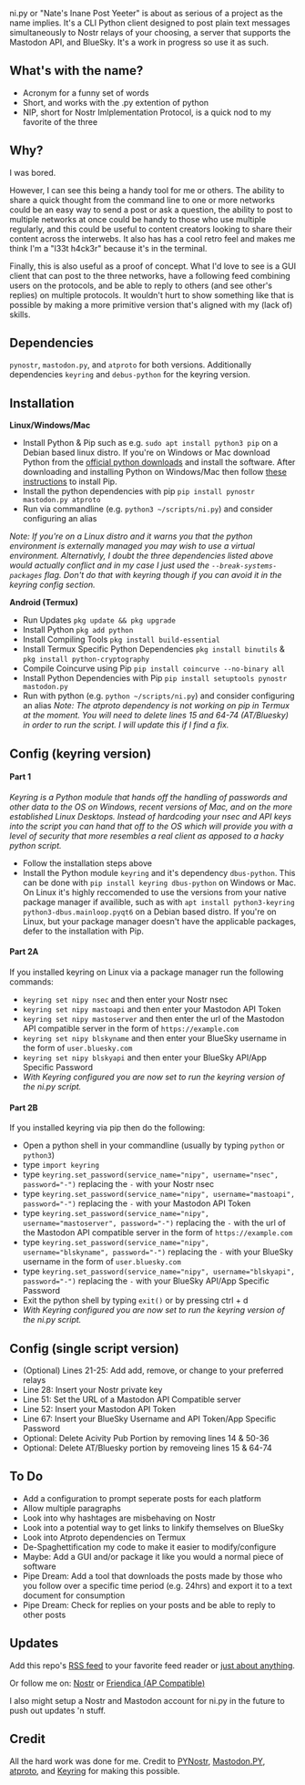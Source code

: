 ni.py or "Nate's Inane Post Yeeter" is about as serious of a project as the name implies. It's a CLI Python client designed to post plain text messages simultaneously to Nostr relays of your choosing, a server that supports the Mastodon API, and BlueSky. It's a work in progress so use it as such.

## What's with the name?
* Acronym for a funny set of words
* Short, and works with the .py extention of python
* NIP, short for Nostr Imlplementation Protocol, is a quick nod to my favorite of the three

## Why?
I was bored.

However, I can see this being a handy tool for me or others. The ability to share a quick thought from the command line to one or more networks could be an easy way to send a post or ask a question, the ability to post to multiple networks at once could be handy to those who use multiple regularly, and this could be useful to content creators looking to share their content across the interwebs. It also has has a cool retro feel and makes me think I'm a "l33t h4ck3r" because it's in the terminal.

Finally, this is also useful as a proof of concept. What I'd love to see is a GUI client that can post to the three networks, have a following feed combining users on the protocols, and be able to reply to others (and see other's replies) on multiple protocols. It wouldn't hurt to show something like that is possible by making a more primitive version that's aligned with my (lack of) skills.


## Dependencies
`pynostr`, `mastodon.py`, and `atproto` for both versions. Additionally dependencies `keyring` and `debus-python` for the keyring version.

## Installation
**Linux/Windows/Mac**
* Install Python & Pip such as e.g. `sudo apt install python3 pip` on a Debian based linux distro. If you're on Windows or Mac download Python from the [official python downloads](https://www.python.org/downloads/) and install the software. After downloading and installing Python on Windows/Mac then follow [these instructions](https://pip.pypa.io/en/stable/installation/) to install Pip.
* Install the python dependencies with pip `pip install pynostr mastodon.py atproto`
* Run via commandline (e.g. `python3 ~/scripts/ni.py`) and consider configuring an alias

*Note: If you're on a Linux distro and it warns you that the python environment is externally managed you may wish to use a virtual environment. Alternativly, I doubt the three dependencies listed above would actually conflict and in my case I just used the  `--break-systems-packages` flag. Don't do that with keyring though if you can avoid it in the keyring config section.*

**Android (Termux)**
* Run Updates `pkg update && pkg upgrade`
* Install Python `pkg add python`
* Install Compiling Tools `pkg install build-essential`
* Install Termux Specific Python Dependencies `pkg install binutils` & `pkg install python-cryptography`
* Compile Coincurve using Pip `pip install coincurve --no-binary all`
* Install Python Dependencies with Pip `pip install setuptools pynostr mastodon.py`
* Run with python (e.g. `python ~/scripts/ni.py`) and consider configuring an alias
*Note: The atproto dependency is not working on pip in Termux at the moment. You will need to delete lines 15 and 64-74 (AT/Bluesky) in order to run the script. I will update this if I find a fix.*

## Config (keyring version)

#### Part 1
*Keyring is a Python module that hands off the handling of passwords and other data to the OS on Windows, recent versions of Mac, and on the more established Linux Desktops. Instead of hardcoding your nsec and API keys into the script you can hand that off to the OS which will provide you with a level of security that more resembles a real client as apposed to a hacky python script.*
* Follow the installation steps above
* Install the Python module `keyring` and it's dependency `dbus-python`. This can be done with `pip install keyring dbus-python` on Windows or Mac. On Linux it's highly reccomended to use the versions from your native package manager if availible, such as with `apt install python3-keyring python3-dbus.mainloop.pyqt6` on a Debian based distro. If you're on Linux, but your package manager doesn't have the applicable packages, defer to the installation with Pip.

#### Part 2A
If you installed keyring on Linux via a package manager run the following commands:
* `keyring set nipy nsec` and then enter your Nostr nsec
* `keyring set nipy mastoapi` and then enter your Mastodon API Token
* `keyring set nipy mastoserver` and then enter the url of the Mastodon API compatible server in the form of `https://example.com`
* `keyring set nipy blskyname` and then enter your BlueSky username in the form of `user.bluesky.com`
* `keyring set nipy blskyapi` and then enter your BlueSky API/App Specific Password
* *With Keyring configured you are now set to run the keyring version of the ni.py script.*

#### Part 2B
If you installed keyring via pip then do the following:
* Open a python shell in your commandline (usually by typing `python` or `python3`)
* type `import keyring`
* type `keyring.set_password(service_name="nipy", username="nsec", password="-")` replacing the `-` with your Nostr nsec
* type `keyring.set_password(service_name="nipy", username="mastoapi", password="-")` replacing the `-` with your Mastodon API Token
* type `keyring.set_password(service_name="nipy", username="mastoserver", password="-")` replacing the `-` with the url of the Mastodon API compatible server in the form of `https://example.com`
* type `keyring.set_password(service_name="nipy", username="blskyname", password="-")` replacing the `-` with your BlueSky username in the form of `user.bluesky.com`
* type `keyring.set_password(service_name="nipy", username="blskyapi", password="-")` replacing the `-` with your BlueSky API/App Specific Password
* Exit the python shell by typing `exit()` or by pressing ctrl + d
* *With Keyring configured you are now set to run the keyring version of the ni.py script.*

## Config (single script version)
* (Optional) Lines 21-25: Add add, remove, or change to your preferred relays
* Line 28: Insert your Nostr private key
* Line 51: Set the URL of a Mastodon API Compatible server
* Line 52: Insert your Mastodon API Token
* Line 67: Insert your BlueSky Username and API Token/App Specific Password
* Optional: Delete Acivity Pub Portion by removing lines 14 & 50-36
* Optional: Delete AT/Bluesky portion by removeing lines 15 & 64-74

## To Do
* Add a configuration to prompt seperate posts for each platform
* Allow multiple paragraphs
* Look into why hashtages are misbehaving on Nostr
* Look into a potential way to get links to linkify themselves on BlueSky
* Look into Atproto dependencies on Termux
* De-Spaghettification my code to make it easier to modify/configure
* Maybe: Add a GUI and/or package it like you would a normal piece of software
* Pipe Dream: Add a tool that downloads the posts made by those who you follow over a specific time period (e.g. 24hrs) and export it to a text document for consumption
* Pipe Dream: Check for replies on your posts and be able to reply to other posts

## Updates
Add this repo's [RSS feed](https://github.com/0n4t3/nipy/releases.atom) to your favorite feed reader or [just about anything](https://followanything.dns7.top/). 

Or follow me on:
[Nostr](https://njump.me/npub1jy90jpcdl447ae3lp4924s65khdpvnttkg7fepmvmafycusyueksrvllx9) or [Friendica (AP Compatible)](https://nerdica.net/profile/nate0)

I also might setup a Nostr and Mastodon account for ni.py in the future to push out updates 'n stuff.

## Credit
All the hard work was done for me. Credit to [PYNostr](https://github.com/holgern/pynostr), [Mastodon.PY](https://github.com/halcy/Mastodon.py), [atproto](https://atproto.blue/en/latest/), and [Keyring](https://pypi.org/project/keyring/) for making this possible.

